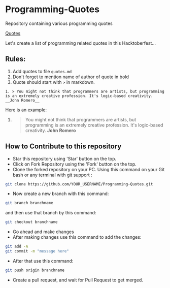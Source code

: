 # Programming-Quotes
Repository containing various programming quotes

[Quotes](https://omkar-ajnadkar.github.io/Programming-Quotes/quotes.html)

Let's create a list of programming related quotes in this Hacktoberfest...

## Rules:

1. Add quotes to file `quotes.md`
2. Don't forget to mention name of author of quote in bold 
3. Quote should start with `>` in markdown.

```
1. > You might not think that programmers are artists, but programming is an extremely creative profession. It's logic-based creativity. __John Romero__
```

Here is an example:
 1. > You might not think that programmers are artists, but programming is an extremely creative profession. It's logic-based creativity. __John Romero__

## How to Contribute to this repository

- Star this repository using 'Star' button on the top.
- Click on Fork Repository using the 'Fork' button on the top.
- Clone the forked repository on your PC. Using this command on your Git bash or any terminal with git support : 
 ```sh
 git clone https://github.com/YOUR_USERNAME/Programming-Quotes.git
 ```
 
- Now create a new branch with this command: 
 ```sh
 git branch branchname 
 ``` 
 and then use that branch by this command: 
 ```sh
 git checkout branchname 
 ```
 
- Go ahead and make changes
- After making changes use this command to add the changes: 
 ```sh
 git add -A
 git commit -m "message here" 
 ```
- After that use this command: 
 ```sh
 git push origin branchname 
 ```
- Create a pull request, and wait for Pull Request to get merged.
